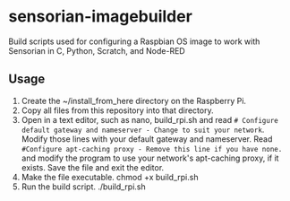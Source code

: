 # sensorian-imagebuilder
Build scripts used for configuring a Raspbian OS image to work with Sensorian in C, Python, Scratch, and Node-RED

Usage
-----

1. Create the ~/install\_from\_here directory on the Raspberry Pi.
2. Copy all files from this repository into that directory.
3. Open in a text editor, such as nano, build\_rpi.sh and read
`# Configure default gateway and nameserver - Change to suit your network`.
Modify those lines with your default gateway and nameserver. Read `#Configure apt-caching proxy - Remove this line if you have none.`
and modify the program to use your network's apt-caching proxy, if it exists.
 Save the file and exit the editor.
4. Make the file executable. chmod +x build\_rpi.sh
5. Run the build script. ./build\_rpi.sh
